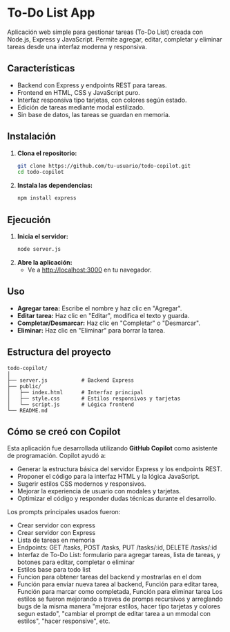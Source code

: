 # To-Do List App

Aplicación web simple para gestionar tareas (To-Do List) creada con Node.js, Express y JavaScript. Permite agregar, editar, completar y eliminar tareas desde una interfaz moderna y responsiva.

## Características

- Backend con Express y endpoints REST para tareas.
- Frontend en HTML, CSS y JavaScript puro.
- Interfaz responsiva tipo tarjetas, con colores según estado.
- Edición de tareas mediante modal estilizado.
- Sin base de datos, las tareas se guardan en memoria.

## Instalación

1. **Clona el repositorio:**
   ```bash
   git clone https://github.com/tu-usuario/todo-copilot.git
   cd todo-copilot
   ```

2. **Instala las dependencias:**
   ```bash
   npm install express
   ```

## Ejecución

1. **Inicia el servidor:**
   ```bash
   node server.js
   ```
2. **Abre la aplicación:**
   - Ve a [http://localhost:3000](http://localhost:3000) en tu navegador.

## Uso

- **Agregar tarea:** Escribe el nombre y haz clic en "Agregar".
- **Editar tarea:** Haz clic en "Editar", modifica el texto y guarda.
- **Completar/Desmarcar:** Haz clic en "Completar" o "Desmarcar".
- **Eliminar:** Haz clic en "Eliminar" para borrar la tarea.

## Estructura del proyecto

```
todo-copilot/
│
├── server.js           # Backend Express
├── public/
│   ├── index.html      # Interfaz principal
│   ├── style.css       # Estilos responsivos y tarjetas
│   └── script.js       # Lógica frontend
└── README.md
```

## Cómo se creó con Copilot

Esta aplicación fue desarrollada utilizando **GitHub Copilot** como asistente de programación. Copilot ayudó a:

- Generar la estructura básica del servidor Express y los endpoints REST.
- Proponer el código para la interfaz HTML y la lógica JavaScript.
- Sugerir estilos CSS modernos y responsivos.
- Mejorar la experiencia de usuario con modales y tarjetas.
- Optimizar el código y responder dudas técnicas durante el desarrollo.

Los prompts principales usados fueron:
- Crear servidor con express
- Crear servidor con Express
- Lista de tareas en memoria
- Endpoints: GET /tasks, POST /tasks, PUT /tasks/:id, DELETE /tasks/:id
- Interfaz de To-Do List: formulario para agregar tareas, lista de tareas, y botones para editar, completar o eliminar
- Estilos base para todo list
- Funcion para obtener tareas del backend y mostrarlas en el dom
- Función para enviar nueva tarea al backend, Función para editar tarea, Función para marcar como completada, Función para eliminar tarea
Los estilos se fueron mejorando a traves de promps recursivos y arreglando bugs de la misma manera "mejorar estilos, hacer tipo tarjetas y colores segun estado", "cambiar el prompt de editar tarea a un mmodal con estilos", "hacer responsive", etc.
